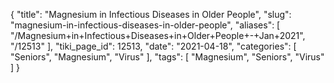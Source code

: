 {
    "title": "Magnesium in Infectious Diseases in Older People",
    "slug": "magnesium-in-infectious-diseases-in-older-people",
    "aliases": [
        "/Magnesium+in+Infectious+Diseases+in+Older+People+-+Jan+2021",
        "/12513"
    ],
    "tiki_page_id": 12513,
    "date": "2021-04-18",
    "categories": [
        "Seniors",
        "Magnesium",
        "Virus"
    ],
    "tags": [
        "Magnesium",
        "Seniors",
        "Virus"
    ]
}